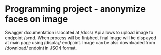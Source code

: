 # Programming project - anonymize faces on image

Swagger documentation is located at /docs/
Api allows to upload image to endpoint /send.
When process will be finished, final image 
will be displayed at main page using /display/<filename> 
endpoint. Image can be also downloaded from /download/<filename>
endoint in JSON format.

